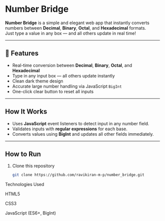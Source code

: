 #  Number Bridge

**Number Bridge** is a simple and elegant web app that instantly converts numbers between **Decimal**, **Binary**, **Octal**, and **Hexadecimal** formats.  
Just type a value in any box — and all others update in real time!

---


## 🧩 Features

-  Real-time conversion between **Decimal**, **Binary**, **Octal**, and **Hexadecimal**
-  Type in any input box — all others update instantly
-  Clean dark theme design
-  Accurate large number handling via JavaScript `BigInt`
-  One-click clear button to reset all inputs

---
## How It Works

- Uses **JavaScript** event listeners to detect input in any number field.  
- Validates inputs with **regular expressions** for each base.  
- Converts values using **BigInt** and updates all other fields immediately.

---

## How to Run

1. Clone this repository  
   ```bash
   git clone https://github.com/ravikiran-m-p/number_bridge.git


Technologies Used

HTML5

CSS3

JavaScript (ES6+, BigInt)
